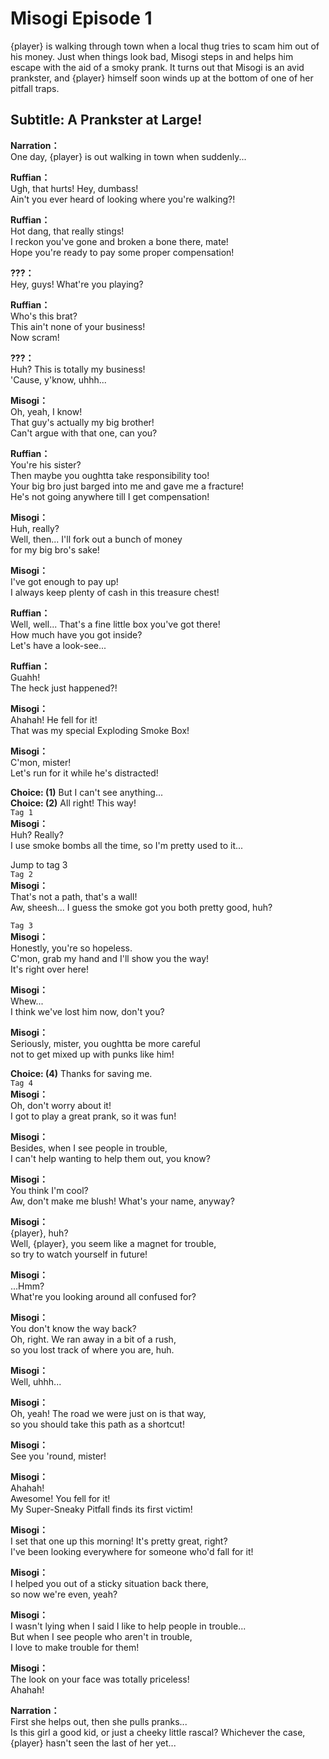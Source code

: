 # Misogi Episode 1
{player} is walking through town when a local thug tries to scam him out of his money. Just when things look bad, Misogi steps in and helps him escape with the aid of a smoky prank. It turns out that Misogi is an avid prankster, and {player} himself soon winds up at the bottom of one of her pitfall traps.
  
## Subtitle: A Prankster at Large!
  
**Narration：**  
One day, {player} is out walking in town when suddenly...  
  
**Ruffian：**  
Ugh, that hurts! Hey, dumbass!  
Ain't you ever heard of looking where you're walking?!  
  
**Ruffian：**  
Hot dang, that really stings!  
I reckon you've gone and broken a bone there, mate!  
Hope you're ready to pay some proper compensation!  
  
**???：**  
Hey, guys! What're you playing?  
  
**Ruffian：**  
Who's this brat?  
This ain't none of your business!  
Now scram!  
  
**???：**  
Huh? This is totally my business!  
'Cause, y'know, uhhh...  
  
**Misogi：**  
Oh, yeah, I know!  
That guy's actually my big brother!  
Can't argue with that one, can you?  
  
**Ruffian：**  
You're his sister?  
 Then maybe you oughtta take responsibility too!  
Your big bro just barged into me and gave me a fracture!  
He's not going anywhere till I get compensation!  
  
**Misogi：**  
Huh, really?  
Well, then... I'll fork out a bunch of money  
for my big bro's sake!  
  
**Misogi：**  
I've got enough to pay up!  
I always keep plenty of cash in this treasure chest!  
  
**Ruffian：**  
Well, well... That's a fine little box you've got there!  
How much have you got inside?  
Let's have a look-see...  
  
**Ruffian：**  
Guahh!  
The heck just happened?!  
  
**Misogi：**  
Ahahah! He fell for it!  
That was my special Exploding Smoke Box!  
  
**Misogi：**  
C'mon, mister!  
Let's run for it while he's distracted!  
  
**Choice: (1)**  But I can't see anything...  
**Choice: (2)**  All right! This way!  
`Tag 1`  
**Misogi：**  
Huh? Really?  
I use smoke bombs all the time, so I'm pretty used to it...  
  
Jump to tag 3  
`Tag 2`  
**Misogi：**  
That's not a path, that's a wall!  
Aw, sheesh... I guess the smoke got you both pretty good, huh?  
  
`Tag 3`  
**Misogi：**  
Honestly, you're so hopeless.  
C'mon, grab my hand and I'll show you the way!  
It's right over here!  
  
**Misogi：**  
Whew...  
I think we've lost him now, don't you?  
  
**Misogi：**  
Seriously, mister, you oughtta be more careful  
not to get mixed up with punks like him!  
  
**Choice: (4)**  Thanks for saving me.  
`Tag 4`  
**Misogi：**  
Oh, don't worry about it!  
I got to play a great prank, so it was fun!  
  
**Misogi：**  
Besides, when I see people in trouble,  
I can't help wanting to help them out, you know?  
  
**Misogi：**  
You think I'm cool?  
Aw, don't make me blush! What's your name, anyway?  
  
**Misogi：**  
{player}, huh?  
Well, {player}, you seem like a magnet for trouble,  
so try to watch yourself in future!  
  
**Misogi：**  
...Hmm?  
What're you looking around all confused for?  
  
**Misogi：**  
You don't know the way back?  
Oh, right. We ran away in a bit of a rush,  
so you lost track of where you are, huh.  
  
**Misogi：**  
Well, uhhh...  
  
**Misogi：**  
Oh, yeah! The road we were just on is that way,  
so you should take this path as a shortcut!  
  
**Misogi：**  
See you 'round, mister!  
  
**Misogi：**  
Ahahah!  
Awesome! You fell for it!  
My Super-Sneaky Pitfall finds its first victim!  
  
**Misogi：**  
I set that one up this morning! It's pretty great, right?  
I've been looking everywhere for someone who'd fall for it!  
  
**Misogi：**  
I helped you out of a sticky situation back there,  
so now we're even, yeah?  
  
**Misogi：**  
I wasn't lying when I said I like to help people in trouble...  
But when I see people who aren't in trouble,  
I love to make trouble for them!  
  
**Misogi：**  
The look on your face was totally priceless!  
Ahahah!  
  
**Narration：**  
First she helps out, then she pulls pranks...  
Is this girl a good kid, or just a cheeky little rascal? Whichever the case,  
{player} hasn't seen the last of her yet...  
